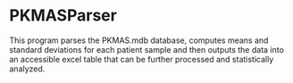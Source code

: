 # PKMASParser

This program parses the PKMAS.mdb database, computes means and standard deviations for each patient sample and then outputs the data into an accessible excel table that can be further processed and statistically analyzed.
